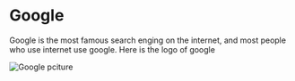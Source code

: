 # Google
 
 Google is the most famous search enging on the internet, and most people who use internet use google.        Here is the logo of google 
 
 ![Google pciture](https://www.google.com/images/branding/googlelogo/2x/googlelogo_color_160x56dp.png)

